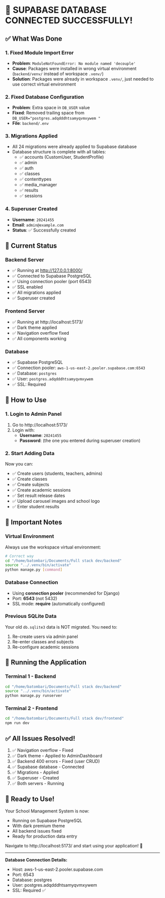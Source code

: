 # 🎉 SUPABASE DATABASE CONNECTED SUCCESSFULLY!

## ✅ What Was Done

### 1. Fixed Module Import Error
- **Problem**: `ModuleNotFoundError: No module named 'decouple'`
- **Cause**: Packages were installed in wrong virtual environment (`backend/venv/` instead of workspace `.venv/`)
- **Solution**: Packages were already in workspace `.venv/`, just needed to use correct virtual environment

### 2. Fixed Database Configuration
- **Problem**: Extra space in `DB_USER` value
- **Fixed**: Removed trailing space from `DB_USER="postgres.adqdddhtsamyqvmxywem "`
- **File**: `backend/.env`

### 3. Migrations Applied
- All 24 migrations were already applied to Supabase database
- Database structure is complete with all tables:
  - ✅ accounts (CustomUser, StudentProfile)
  - ✅ admin
  - ✅ auth
  - ✅ classes
  - ✅ contenttypes
  - ✅ media_manager
  - ✅ results
  - ✅ sessions

### 4. Superuser Created
- **Username**: `20241455`
- **Email**: `admin@example.com`
- **Status**: ✅ Successfully created

## 🚀 Current Status

### Backend Server
- ✅ Running at http://127.0.0.1:8000/
- ✅ Connected to Supabase PostgreSQL
- ✅ Using connection pooler (port 6543)
- ✅ SSL enabled
- ✅ All migrations applied
- ✅ Superuser created

### Frontend Server
- ✅ Running at http://localhost:5173/
- ✅ Dark theme applied
- ✅ Navigation overflow fixed
- ✅ All components working

### Database
- ✅ Supabase PostgreSQL
- ✅ Connection pooler: `aws-1-us-east-2.pooler.supabase.com:6543`
- ✅ Database: `postgres`
- ✅ User: `postgres.adqdddhtsamyqvmxywem`
- ✅ SSL: Required

## 🎯 How to Use

### 1. Login to Admin Panel
1. Go to http://localhost:5173/
2. Login with:
   - **Username**: `20241455`
   - **Password**: (the one you entered during superuser creation)

### 2. Start Adding Data
Now you can:
- ✅ Create users (students, teachers, admins)
- ✅ Create classes
- ✅ Create subjects
- ✅ Create academic sessions
- ✅ Set result release dates
- ✅ Upload carousel images and school logo
- ✅ Enter student results

## 📝 Important Notes

### Virtual Environment
Always use the workspace virtual environment:
```bash
# Correct way
cd "/home/batombari/Documents/Full stack dev/backend"
source "../.venv/bin/activate"
python manage.py [command]
```

### Database Connection
- Using **connection pooler** (recommended for Django)
- Port: **6543** (not 5432)
- SSL mode: **require** (automatically configured)

### Previous SQLite Data
Your old `db.sqlite3` data is NOT migrated. You need to:
1. Re-create users via admin panel
2. Re-enter classes and subjects
3. Re-configure academic sessions

## 🔧 Running the Application

### Terminal 1 - Backend
```bash
cd "/home/batombari/Documents/Full stack dev/backend"
source "../.venv/bin/activate"
python manage.py runserver
```

### Terminal 2 - Frontend
```bash
cd "/home/batombari/Documents/Full stack dev/frontend"
npm run dev
```

## ✅ All Issues Resolved!

1. ✅ Navigation overflow - Fixed
2. ✅ Dark theme - Applied to AdminDashboard
3. ✅ Backend 400 errors - Fixed (user CRUD)
4. ✅ Supabase database - Connected
5. ✅ Migrations - Applied
6. ✅ Superuser - Created
7. ✅ Both servers - Running

## 🎊 Ready to Use!

Your School Management System is now:
- Running on Supabase PostgreSQL
- With dark premium theme
- All backend issues fixed
- Ready for production data entry

Navigate to http://localhost:5173/ and start using your application! 🚀

---

**Database Connection Details:**
- Host: aws-1-us-east-2.pooler.supabase.com
- Port: 6543
- Database: postgres
- User: postgres.adqdddhtsamyqvmxywem
- SSL: Required ✅
